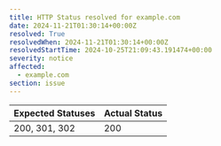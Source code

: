 ```yaml
---
title: HTTP Status resolved for example.com
date: 2024-11-21T01:30:14+00:00Z
resolved: True
resolvedWhen: 2024-11-21T01:30:14+00:00Z
resolvedStartTime: 2024-10-25T21:09:43.191474+00:00
severity: notice
affected:
  - example.com
section: issue
---
```


| Expected Statuses | Actual Status  |
|-------------------|----------------|
| 200, 301, 302 | 200 |
